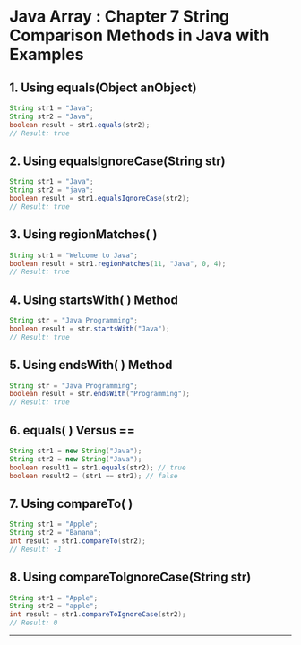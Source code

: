 # Java Array : Chapter 7 String Comparison Methods in Java with Examples

## 1. Using equals(Object anObject) 
```java
String str1 = "Java";
String str2 = "Java";
boolean result = str1.equals(str2);
// Result: true
```

## 2. Using equalsIgnoreCase(String str) 
```java
String str1 = "Java";
String str2 = "java";
boolean result = str1.equalsIgnoreCase(str2);
// Result: true
```

## 3. Using regionMatches( ) 
```java
String str1 = "Welcome to Java";
boolean result = str1.regionMatches(11, "Java", 0, 4);
// Result: true
```

## 4. Using startsWith( ) Method
```java
String str = "Java Programming";
boolean result = str.startsWith("Java");
// Result: true
```

## 5. Using endsWith( ) Method
```java
String str = "Java Programming";
boolean result = str.endsWith("Programming");
// Result: true
```

## 6. equals( ) Versus == 
```java
String str1 = new String("Java");
String str2 = new String("Java");
boolean result1 = str1.equals(str2); // true
boolean result2 = (str1 == str2); // false
```

## 7. Using compareTo( ) 
```java
String str1 = "Apple";
String str2 = "Banana";
int result = str1.compareTo(str2);
// Result: -1
```

## 8. Using compareToIgnoreCase(String str) 
```java
String str1 = "Apple";
String str2 = "apple";
int result = str1.compareToIgnoreCase(str2);
// Result: 0
```

---